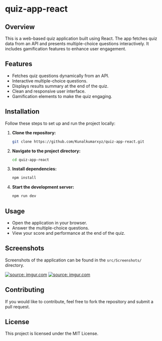 # quiz-app-react

## Overview
This is a web-based quiz application built using React. The app fetches quiz data from an API and presents multiple-choice questions interactively. It includes gamification features to enhance user engagement.

## Features
- Fetches quiz questions dynamically from an API.
- Interactive multiple-choice questions.
- Displays results summary at the end of the quiz.
- Clean and responsive user interface.
- Gamification elements to make the quiz engaging.

## Installation
Follow these steps to set up and run the project locally:

1. **Clone the repository:**
   ```sh
   git clone https://github.com/Kunalkumarxyz/quiz-app-react.git
   ```
2. **Navigate to the project directory:**
   ```sh
   cd quiz-app-react
   ```
3. **Install dependencies:**
   ```sh
   npm install
   ```
4. **Start the development server:**
   ```sh
   npm run dev
   ```

## Usage
- Open the application in your browser.
- Answer the multiple-choice questions.
- View your score and performance at the end of the quiz.

## Screenshots
Screenshots of the application can be found in the `src/Screenshots/` directory.

<a href="https://imgur.com/AkGqbmn"><img src="https://i.imgur.com/AkGqbmn.jpg" title="source: imgur.com" /></a>
<a href="https://imgur.com/0ZCbdbF"><img src="https://i.imgur.com/0ZCbdbF.jpg" title="source: imgur.com" /></a>

## Contributing
If you would like to contribute, feel free to fork the repository and submit a pull request.

## License
This project is licensed under the MIT License.
